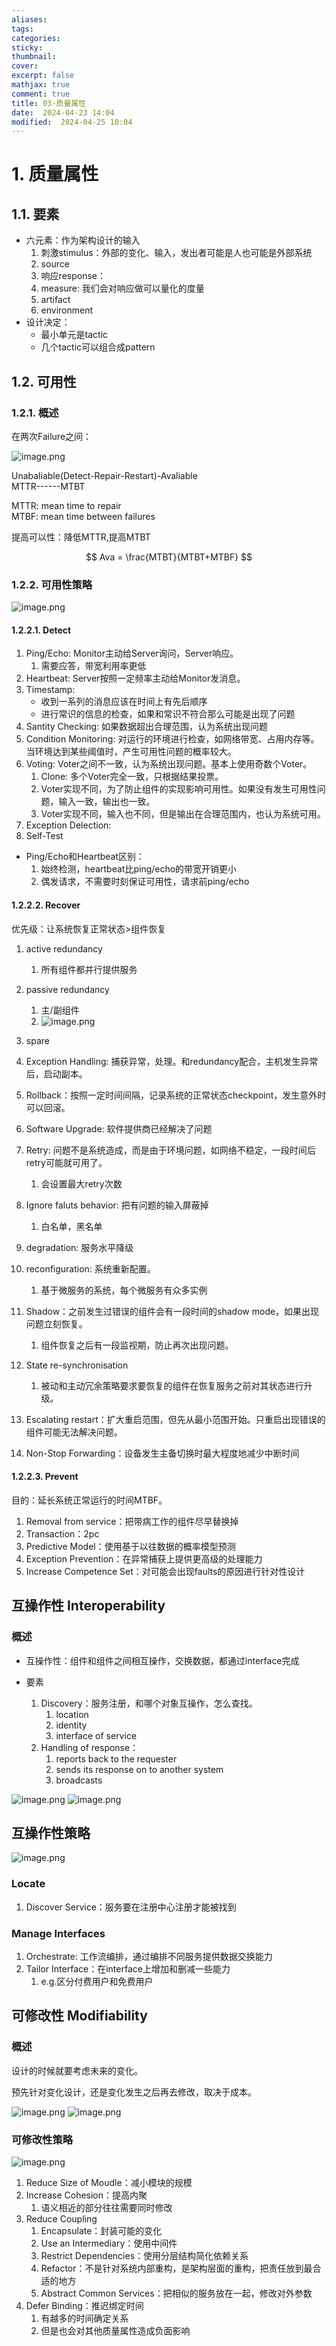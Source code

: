 ```yaml
---
aliases: 
tags: 
categories:
sticky:
thumbnail:
cover: 
excerpt: false
mathjax: true
comment: true
title: 03-质量属性
date:  2024-04-23 14:04
modified:  2024-04-25 10:04
---
```


# 1. 质量属性

## 1.1. 要素

- 六元素：作为架构设计的输入
	1. 刺激stimulus：外部的变化、输入，发出者可能是人也可能是外部系统
	2. source
	3. 响应response：
	4. measure: 我们会对响应做可以量化的度量
	5. artifact
	6. environment
- 设计决定：
	- 最小单元是tactic
	- 几个tactic可以组合成pattern

## 1.2. 可用性

### 1.2.1. 概述

在两次Failure之间：

![image.png](https://chillcharlie-img.oss-cn-hangzhou.aliyuncs.com/image%2F2024%2F04%2F25%2F10-22-27-3fa32d7c9b3e50f3244c917f315d27cc-20240425102226-752219.png)

Unabaliable(Detect-Repair-Restart)-Avaliable  
MTTR------MTBT

MTTR: mean time to repair  
MTBF: mean time between failures  

提高可以性：降低MTTR,提高MTBT

$$
Ava = \frac{MTBT}{MTBT+MTBF}
$$

### 1.2.2. 可用性策略

![image.png](https://chillcharlie-img.oss-cn-hangzhou.aliyuncs.com/image%2F2024%2F04%2F25%2F10-26-26-4700e0c1f4eeecda5b7b0a03139d2c4e-20240425102625-15d799.png)

#### 1.2.2.1. Detect

1. Ping/Echo: Monitor主动给Server询问，Server响应。
	1. 需要应答，带宽利用率更低
2. Heartbeat: Server按照一定频率主动给Monitor发消息。
3. Timestamp:
	- 收到一系列的消息应该在时间上有先后顺序
	- 进行常识的信息的检查，如果和常识不符合那么可能是出现了问题
4. Santity Checking: 如果数据超出合理范围，认为系统出现问题
5. Condition Monitoring: 对运行的环境进行检查，如网络带宽、占用内存等。当环境达到某些阈值时，产生可用性问题的概率较大。
6. Voting: Voter之间不一致，认为系统出现问题。基本上使用奇数个Voter。
	1. Clone: 多个Voter完全一致，只根据结果投票。
	2. Voter实现不同，为了防止组件的实现影响可用性。如果没有发生可用性问题，输入一致，输出也一致。
	3. Voter实现不同，输入也不同，但是输出在合理范围内，也认为系统可用。
7. Exception Delection: 
8. Self-Test

- Ping/Echo和Heartbeat区别：
	1. 始终检测，heartbeat比ping/echo的带宽开销更小  
	2. 偶发请求，不需要时刻保证可用性，请求前ping/echo


#### 1.2.2.2. Recover

优先级：让系统恢复正常状态>组件恢复


1. active redundancy
	1. 所有组件都并行提供服务
2. passive redundancy
	1. 主/副组件
	2. ![image.png](https://chillcharlie-img.oss-cn-hangzhou.aliyuncs.com/image%2F2024%2F04%2F25%2F10-46-24-5d427223ec0ef63efac9ba31a7400ddc-20240425104623-32b5a7.png)
3. spare
4. Exception Handling: 捕获异常，处理。和redundancy配合，主机发生异常后，启动副本。
5. Rollback：按照一定时间间隔，记录系统的正常状态checkpoint，发生意外时可以回滚。
6. Software Upgrade: 软件提供商已经解决了问题
7. Retry: 问题不是系统造成，而是由于环境问题，如网络不稳定，一段时间后retry可能就可用了。
	1. 会设置最大retry次数
8. Ignore faluts behavior: 把有问题的输入屏蔽掉
	1. 白名单，黑名单
9. degradation: 服务水平降级
10. reconfiguration: 系统重新配置。
	1. 基于微服务的系统，每个微服务有众多实例


1. Shadow：之前发生过错误的组件会有一段时间的shadow mode，如果出现问题立刻恢复。
	1. 组件恢复之后有一段监视期，防止再次出现问题。
2. State re-synchronisation
	1. 被动和主动冗余策略要求要恢复的组件在恢复服务之前对其状态进行升级。
3. Escalating restart：扩大重启范围，但先从最小范围开始。只重启出现错误的组件可能无法解决问题。
4. Non-Stop Forwarding：设备发生主备切换时最大程度地减少中断时间


#### 1.2.2.3. Prevent

目的：延长系统正常运行的时间MTBF。

1. Removal from service：把带病工作的组件尽早替换掉
2. Transaction：2pc
3. Predictive Model：使用基于以往数据的概率模型预测
4. Exception Prevention：在异常捕获上提供更高级的处理能力
5. Increase Competence Set：对可能会出现faults的原因进行针对性设计



## 互操作性 Interoperability

### 概述
- 互操作性：组件和组件之间相互操作，交换数据，都通过interface完成

- 要素
	1. Discovery：服务注册，和哪个对象互操作，怎么查找。
		1. location
		2. identity
		3. interface of service
	2. Handling of response：
		1. reports back to the requester
		2. sends its response on to another system
		3. broadcasts



![image.png](https://chillcharlie-img.oss-cn-hangzhou.aliyuncs.com/image%2F2024%2F04%2F25%2F11-27-23-e24963fb38ef335e5a0929875103ee2d-20240425112722-1f7428.png)
![image.png](https://chillcharlie-img.oss-cn-hangzhou.aliyuncs.com/image%2F2024%2F04%2F25%2F11-28-49-04751e4f3259e6415b58535b09e68d81-20240425112848-9dce66.png)

## 互操作性策略

![image.png](https://chillcharlie-img.oss-cn-hangzhou.aliyuncs.com/image%2F2024%2F04%2F25%2F11-30-18-565bdb570d67ae4e40a0d211c005114a-20240425113017-9a2720.png)



### Locate


1. Discover Service：服务要在注册中心注册才能被找到


### Manage Interfaces


1. Orchestrate: 工作流编排，通过编排不同服务提供数据交换能力
2. Tailor Interface：在interface上增加和删减一些能力
	1. e.g.区分付费用户和免费用户


## 可修改性 Modifiability

### 概述

设计的时候就要考虑未来的变化。

预先针对变化设计，还是变化发生之后再去修改，取决于成本。

![image.png](https://chillcharlie-img.oss-cn-hangzhou.aliyuncs.com/image%2F2024%2F04%2F25%2F11-39-58-0264100979bdb60ba4f3c304068a8f63-20240425113957-842a8a.png)
![image.png](https://chillcharlie-img.oss-cn-hangzhou.aliyuncs.com/image%2F2024%2F04%2F25%2F11-40-36-bcbb77559343010d9f84807f5c36d81a-20240425114035-2af04a.png)


### 可修改性策略


![image.png](https://chillcharlie-img.oss-cn-hangzhou.aliyuncs.com/image%2F2024%2F04%2F25%2F11-42-54-1659105ca675aaf8586ad10d242eaa00-20240425114253-47bd1d.png)


1. Reduce Size of Moudle：减小模块的规模
2. Increase Cohesion：提高内聚
	1. 语义相近的部分往往需要同时修改
3. Reduce Coupling
	1. Encapsulate：封装可能的变化
	2. Use an Intermediary：使用中间件
	3. Restrict Dependencies：使用分层结构简化依赖关系
	4. Refactor：不是针对系统内部重构，是架构层面的重构，把责任放到最合适的地方
	5. Abstract Common Services：把相似的服务放在一起，修改对外参数
4. Defer Binding：推迟绑定时间
	1. 有越多的时间确定关系
	2. 但是也会对其他质量属性造成负面影响

